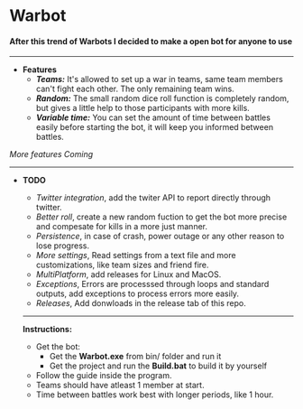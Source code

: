 # Warbot

#### After this trend of Warbots I decided to make a open bot for anyone to use

  * * *
  * **Features**
    * _**Teams:**_ It's allowed to set up a war in teams, same team members can't fight each other. The only remaining team wins.
    * _**Random:**_ The small random dice roll function is completely random, but gives a little help to those participants with more kills.
    * _**Variable time:**_ You can set the amount of time between battles easily before starting the bot, it will keep you informed between battles.
  
  _More features Coming_

* * *
* **TODO**
  * _Twitter integration_, add the twiter API to report directly through twitter.
  * _Better roll_, create a new random fuction to get the bot more precise and compesate for kills in a more just manner.
  * _Persistence_, in case of crash, power outage or any other reason to lose progress.
  * _More settings_, Read settings from a text file and more customizations, like team sizes and friend fire.
  * _MultiPlatform_, add releases for Linux and MacOS.
  * _Exceptions_, Errors are processsed through loops and standard outputs, add exceptions to process errors more easily.
  * _Releases_, Add donwloads in the release tab of this repo.
  
  * * *
  
  **Instructions:**
  - Get the bot:
      - Get the **Warbot.exe** from bin/ folder and run it
      - Get the project and run the **Build.bat** to build it by yourself
  - Follow the guide inside the program.
  - Teams should have atleast 1 member at start.
  - Time between battles work best with longer periods, like 1 hour.
